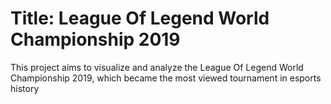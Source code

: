 # Title: League Of Legend World Championship 2019

This project aims to visualize and analyze the League Of Legend World Championship 2019, which became the most viewed tournament in esports history

